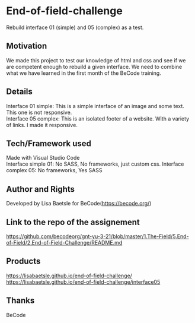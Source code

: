 # End-of-field-challenge

Rebuild interface 01 (simple) and 05 (complex) as a test.  

## Motivation

We made this project to test our knowledge of html and css and see if we are competent enough to rebuild a given interface.
We need to combine what we have learned in the first month of the BeCode training.  

## Details

Interface 01 simple: This is a simple interface of an image and some text. This one is not responsive.  
Interface 05 complex:  This is an isolated footer of a website. With a variety of links. I made it responsive.

## Tech/Framework used

Made with Visual Studio Code  
Interface simple 01: No SASS, No frameworks, just custom css.
Interface  complex 05: No frameworks, Yes SASS

## Author and Rights

Developed by Lisa Baetsle for BeCode(https://becode.org/)

## Link to the repo of the assignement

https://github.com/becodeorg/gnt-yu-3-21/blob/master/1.The-Field/5.End-of-Field/2.End-of-Field-Challenge/README.md

## Products

https://lisabaetsle.github.io/end-of-field-challenge/  
https://lisabaetsle.github.io/end-of-field-challenge/interface05

## Thanks

BeCode